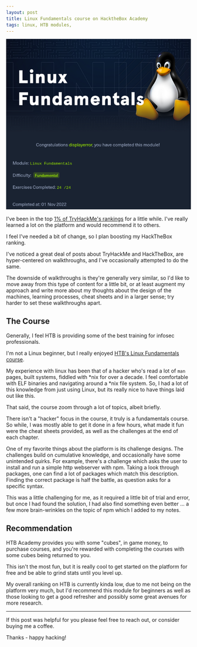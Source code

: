 ```yaml
---
layout: post
title: Linux Fundamentals course on HacktheBox Academy 
tags: linux, HTB modules,
---
```


![](/images/hackthebox/linux_fundamentals/linux_fundamentals.png)

I've been in the top [1% of TryHackMe's rankings](https://tryhackme.com/p/displayerror) for a little while. I've really learned a lot on the platform and would recommend it to others. 

I feel I've needed a bit of change, so I plan boosting my HackTheBox ranking. 

I've noticed a great deal of posts about TryHackMe and HackTheBox, are hyper-centered on walkthroughs, and I've occasionally attempted to do the same. 

The downside of walkthroughs is they're generally very similar, so I'd like to move away from this type of content for a little bit, or at least augment my approach and write more about my thoughts about the design of the machines, learning processes, cheat sheets and in a larger sense; try harder to set these walkthroughs apart. 

## The Course 

Generally, I feel HTB is providing some of the best training for infosec professionals. 

I'm not a Linux beginner, but I really enjoyed [HTB's Linux Fundamentals course](https://academy.hackthebox.com/course/preview/linux-fundamentals). 

My experience with linux has been that of a hacker who's read a lot of `man` pages, built systems, fiddled with \*nix for over a decade. I feel comfortable with ELF binaries and navigating around a \*nix file system. So, I had a lot of this knowledge from just using Linux, but its really nice to have things laid out like this. 

That said, the course zoom through a lot of topics, albeit briefly. 

There isn't a "hacker" focus in the course, it truly is a fundamentals course. So while, I was mostly able to get it done in a few hours, what made it fun were the cheat sheets provided, as well as the challenges at the end of each chapter. 

One of my favorite things about the platform is its challenge designs. The challenges build on cumulative knowledge, and occasionally have some unintended quirks. For example, there's a challenge which asks the user to install and run a simple http webserver with npm. Taking a look through packages, one can find a lot of packages which match this description. Finding the correct package is half the battle, as question asks for a specific syntax. 

This was a little challenging for me, as it required a little bit of trial and error, but once I had found the solution, I had also find something even better ... a few more brain-wrinkles on the topic of npm which I added to my notes. 

## Recommendation 

HTB Academy provides you with some "cubes", in game money, to purchase courses, and you're rewarded with completing the courses with some cubes being returned to you. 

This isn't the most fun, but it is really cool to get started on the platform for free and be able to grind stats until you level up. 

My overall ranking on HTB is currently kinda low, due to me not being on the platform very much, but I'd recommend this module for beginners as well as those looking to get a good refresher and possibly some great avenues for more research. 

* * * * 

If this post was helpful for you please feel free to reach out, or consider buying me a coffee.

Thanks - happy hacking!

<script type="text/javascript" src="https://cdnjs.buymeacoffee.com/1.0.0/button.prod.min.js" data-name="bmc-button" data-slug="displayerror" data-color="#FFDD00" data-emoji="" data-font="Cookie" data-text="Buy me a coffee" data-outline-color="#000000" data-font-color="#000000" data-coffee-color="#ffffff" ></script>


